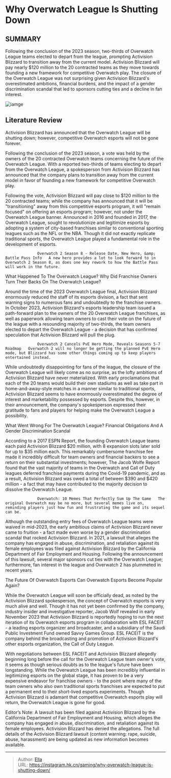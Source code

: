 # Why Overwatch League Is Shutting Down


## SUMMARY 



  Following the conclusion of the 2023 season, two-thirds of Overwatch League teams elected to depart from the league, prompting Activision Blizzard to transition away from the current model.   Activision Blizzard will pay nearly $120 million to the 20 contracted teams as they move towards founding a new framework for competitive Overwatch play.   The closure of the Overwatch League was not surprising given Activision Blizzard&#39;s overestimated ambitions, financial burdens, and the impact of a gender discrimination scandal that led to sponsors cutting ties and a decline in fan interest.  

![iamge](https://static1.srcdn.com/wordpress/wp-content/uploads/2023/11/why-overwatch-league-is-shutting-down.jpg)

## Literature Review

Activision Blizzard has announced that the Overwatch League will be shutting down; however, competitive Overwatch esports will not be gone forever.




Following the conclusion of the 2023 season, a vote was held by the owners of the 20 contracted Overwatch teams concerning the future of the Overwatch League. With a reported two-thirds of teams electing to depart from the Overwatch League, a spokesperson from Activision Blizzard has announced that the company plans to transition away from the current model in favor of founding a new framework for competitive Overwatch play.




Following the vote, Activision Blizzard will pay close to $120 million to the 20 contracted teams; while the company has announced that it will be &#34;transitioning&#34; away from this competitive esports program, it will &#34;remain focused&#34; on offering an esports program; however, not under the Overwatch League banner. Announced in 2016 and founded in 2017, the Overwatch League, sought to revolutionize and legitimize esports by adopting a system of city-based franchises similar to conventional sporting leagues such as the NFL or the NBA. Though it did not exactly replicate traditional sports, the Overwatch League played a fundamental role in the development of esports.

                  Overwatch 2 Season 8 - Release Date, New Hero, &amp; Battle Pass Info   A new hero provides a lot to look forward to in Overwatch 2 Season 8, as does one key rework to how the Battle Pass will work in the future.   


 What Happened To The Overwatch League? 
Why Did Franchise Owners Turn Their Backs On The Overwatch League?
          




Around the time of the 2023 Overwatch League final, Activision Blizzard enormously reduced the staff of its esports division, a fact that sent warning signs to numerous fans and undoubtedly to the franchise owners. In October 2023, Activision Blizzard&#39;s esports leadership team issued a path-forward plan to the owners of the 20 Overwatch League franchises, as well as paperwork allowing team owners to cast their vote on the future of the league with a resounding majority of two-thirds, the team owners elected to depart the Overwatch League - a decision that has confirmed speculation that Activision Blizzard will pull the plug.

                  Overwatch 2 Cancels PvE Hero Mode, Reveals Seasons 5-7 Roadmap   Overwatch 2 will no longer be getting the planned PvE Hero mode, but Blizzard has some other things coming up to keep players entertained instead.   

While undoubtedly disappointing for fans of the league, the closure of the Overwatch League will likely come as no surprise, as the lofty ambitions of Activision Blizzard have never materialized. With early proclamations that each of the 20 teams would build their own stadiums as well as take part in home-and-away-style matches in a manner similar to traditional sports, Activision Blizzard seems to have enormously overestimated the degree of interest and marketability possessed by esports. Despite this, however, in their announcement, the company&#39;s spokesperson expressed their gratitude to fans and players for helping make the Overwatch League a possibility.






 What Went Wrong For The Overwatch League? 
Financial Obligations And A Gender Discrimination Scandal
         

According to a 2017 ESPN Report, the founding Overwatch League teams each paid Activision Blizzard $20 million, with 8 expansion slots later sold for up to $35 million each. This remarkably cumbersome franchise fee made it incredibly difficult for team owners and financial backers to see a return on their substantial investments; however, The Jacob Wolfe Report found that the vast majority of teams in the Overwatch and Call of Duty leagues deferred franchise payments during the Covid-19 pandemic, and as a result, Activision Blizzard was owed a total of between $390 and $420 million - a fact that may have contributed to the majority decision to dissolve the Overwatch League.

                  Overwatch: 10 Memes That Perfectly Sum Up The Game   The original Overwatch may be no more, but several memes live on, reminding players just how fun and frustrating the game and its sequel can be.   




Although the outstanding entry fees of Overwatch League teams were waived in mid-2023, the early ambitious claims of Activision Blizzard never came to fruition - a fact made even worse by a gender discrimination scandal that rocked Activision Blizzard. In 2021, a lawsuit that alleges the company has engaged in abuse, discrimination, and retaliation against its female employees was filed against Activision Blizzard by the California Department of Fair Employment and Housing. Following the announcement of this lawsuit, several major sponsors cut ties with the Overwatch League; furthermore, fan interest in the league and Overwatch 2 has plummeted in recent years.



 The Future Of Overwatch Esports 
Can Overwatch Esports Become Popular Again?
          

While the Overwatch League will soon be officially dead, as noted by the Activision Blizzard spokesperson, the concept of Overwatch esports is very much alive and well. Though it has not yet been confirmed by the company, industry insider and investigative reporter, Jacob Wolf revealed in early November 2023 that Activision Blizzard is reportedly hoping to run the next iteration of its Overwatch esports program in collaboration with ESL FACEIT - a leading esports organizer and broadcaster, and a subsidiary of the Saudi Public Investment Fund owned Savvy Games Group. ESL FACEIT is the company behind the broadcasting and promotion of Activision Blizzard&#39;s other esports organization, the Call of Duty League.




With negotiations between ESL FACEIT and Activision Blizzard allegedly beginning long before the call for the Overwatch League team owner&#39;s vote, it seems as though serious doubts as to the league&#39;s future have been longstanding. While the Overwatch League has been incredibly influential in legitimizing esports on the global stage, it has proven to be a very expensive endeavor for franchise owners - to the point where many of the team owners who also own traditional sports franchises are expected to put a permanent end to their short-lived esports experiments. Though Activision Blizzard is adamant that competitive Overwatch esports play will return, the Overwatch League is gone for good.



Editor’s Note: A lawsuit has been filed against Activision Blizzard by the California Department of Fair Employment and Housing, which alleges the company has engaged in abuse, discrimination, and retaliation against its female employees. Activision Blizzard has denied the allegations. The full details of the Activision Blizzard lawsuit (content warning: rape, suicide, abuse, harassment) are being updated as new information becomes available.






---

> Author: [Ella](https://instagram.hk.cn/)  
> URL: https://instagram.hk.cn/gaming/why-overwatch-league-is-shutting-down/  

